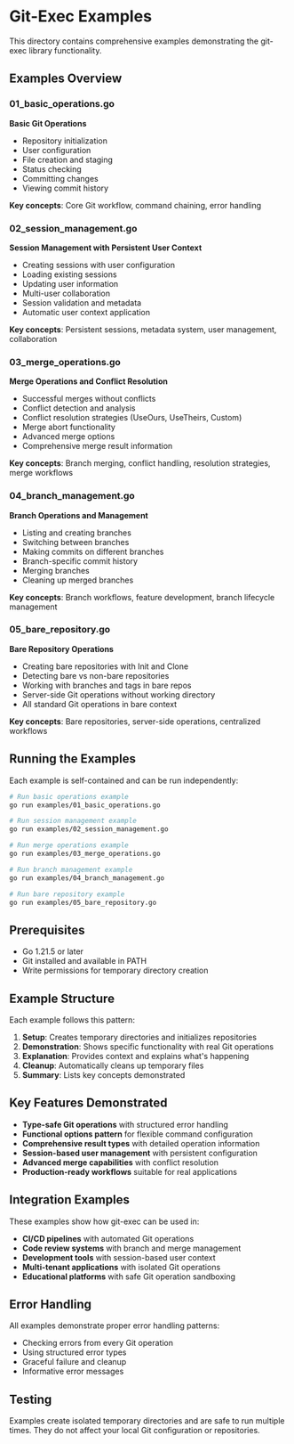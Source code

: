 # Git-Exec Examples

This directory contains comprehensive examples demonstrating the git-exec library functionality.

## Examples Overview

### 01_basic_operations.go
**Basic Git Operations**
- Repository initialization
- User configuration
- File creation and staging
- Status checking
- Committing changes
- Viewing commit history

**Key concepts**: Core Git workflow, command chaining, error handling

### 02_session_management.go
**Session Management with Persistent User Context**
- Creating sessions with user configuration
- Loading existing sessions
- Updating user information
- Multi-user collaboration
- Session validation and metadata
- Automatic user context application

**Key concepts**: Persistent sessions, metadata system, user management, collaboration

### 03_merge_operations.go
**Merge Operations and Conflict Resolution**
- Successful merges without conflicts
- Conflict detection and analysis
- Conflict resolution strategies (UseOurs, UseTheirs, Custom)
- Merge abort functionality
- Advanced merge options
- Comprehensive merge result information

**Key concepts**: Branch merging, conflict handling, resolution strategies, merge workflows

### 04_branch_management.go
**Branch Operations and Management**
- Listing and creating branches
- Switching between branches
- Making commits on different branches
- Branch-specific commit history
- Merging branches
- Cleaning up merged branches

**Key concepts**: Branch workflows, feature development, branch lifecycle management

### 05_bare_repository.go
**Bare Repository Operations**
- Creating bare repositories with Init and Clone
- Detecting bare vs non-bare repositories
- Working with branches and tags in bare repos
- Server-side Git operations without working directory
- All standard Git operations in bare context

**Key concepts**: Bare repositories, server-side operations, centralized workflows

## Running the Examples

Each example is self-contained and can be run independently:

```bash
# Run basic operations example
go run examples/01_basic_operations.go

# Run session management example  
go run examples/02_session_management.go

# Run merge operations example
go run examples/03_merge_operations.go

# Run branch management example
go run examples/04_branch_management.go

# Run bare repository example
go run examples/05_bare_repository.go
```

## Prerequisites

- Go 1.21.5 or later
- Git installed and available in PATH
- Write permissions for temporary directory creation

## Example Structure

Each example follows this pattern:

1. **Setup**: Creates temporary directories and initializes repositories
2. **Demonstration**: Shows specific functionality with real Git operations
3. **Explanation**: Provides context and explains what's happening
4. **Cleanup**: Automatically cleans up temporary files
5. **Summary**: Lists key concepts demonstrated

## Key Features Demonstrated

- **Type-safe Git operations** with structured error handling
- **Functional options pattern** for flexible command configuration
- **Comprehensive result types** with detailed operation information
- **Session-based user management** with persistent configuration
- **Advanced merge capabilities** with conflict resolution
- **Production-ready workflows** suitable for real applications

## Integration Examples

These examples show how git-exec can be used in:

- **CI/CD pipelines** with automated Git operations
- **Code review systems** with branch and merge management
- **Development tools** with session-based user context
- **Multi-tenant applications** with isolated Git operations
- **Educational platforms** with safe Git operation sandboxing

## Error Handling

All examples demonstrate proper error handling patterns:

- Checking errors from every Git operation
- Using structured error types
- Graceful failure and cleanup
- Informative error messages

## Testing

Examples create isolated temporary directories and are safe to run multiple times. They do not affect your local Git configuration or repositories.